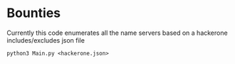 # Bounties
Currently this code enumerates all the name servers based on a hackerone includes/excludes json file

```python3 Main.py <hackerone.json>```
